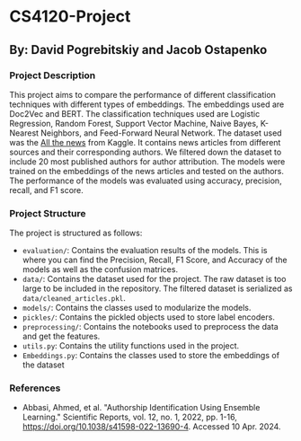 # CS4120-Project
## By: David Pogrebitskiy and Jacob Ostapenko

### Project Description
This project aims to compare the performance of different classification techniques with different types of embeddings. The embeddings used are Doc2Vec and BERT. The classification techniques used are Logistic Regression, Random Forest, Support Vector Machine, Naive Bayes, K-Nearest Neighbors, and Feed-Forward Neural Network. The dataset used was the [All the news](https://www.kaggle.com/datasets/snapcrack/all-the-news?resource=download) from Kaggle. It contains news articles from different sources and their corresponding authors. We filtered down the dataset to include 20 most published authors for author attribution. The models were trained on the embeddings of the news articles and tested on the authors. The performance of the models was evaluated using accuracy, precision, recall, and F1 score.

### Project Structure
The project is structured as follows:
- `evaluation/`: Contains the evaluation results of the models. This is where you can find the Precision, Recall, F1 Score, and Accuracy of the models as well as the confusion matrices.
- `data/`: Contains the dataset used for the project. The raw dataset is too large to be included in the repository. The filtered dataset is serialized as `data/cleaned_articles.pkl`.
- `models/`: Contains the classes used to modularize the models.
- `pickles/`: Contains the pickled objects used to store label encoders.
- `preprocessing/`: Contains the notebooks used to preprocess the data and get the features.
- `utils.py`: Contains the utility functions used in the project.
- `Embeddings.py`: Contains the classes used to store the embeddings of the dataset

### References
- Abbasi, Ahmed, et al. "Authorship Identification Using Ensemble Learning." Scientific Reports, vol. 12, no. 1, 2022, pp. 1-16, https://doi.org/10.1038/s41598-022-13690-4. Accessed 10 Apr. 2024.